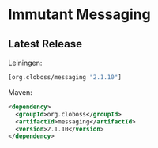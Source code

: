 # Immutant Messaging

## Latest Release

Leiningen:

``` clj
[org.cloboss/messaging "2.1.10"]
```

Maven:

``` xml
<dependency>
  <groupId>org.cloboss</groupId>
  <artifactId>messaging</artifactId>
  <version>2.1.10</version>
</dependency>
```
